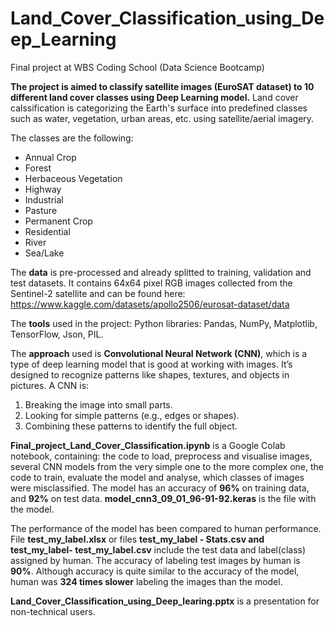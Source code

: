 # Land_Cover_Classification_using_Deep_Learning
Final project at WBS Coding School (Data Science Bootcamp)

**The project is aimed to classify satellite images (EuroSAT dataset) to 10 different land cover classes using Deep Learning model.** 
Land cover calssification is categorizing the Earth's surface into predefined classes such as water, vegetation, urban areas, etc. using satellite/aerial imagery. 

The classes are the following:
* Annual Crop
* Forest
* Herbaceous Vegetation
* Highway
* Industrial
* Pasture
* Permanent Crop
* Residential
* River
* Sea/Lake

The **data** is pre-processed and already splitted to training, validation and test datasets. It contains 64x64 pixel RGB images collected from the Sentinel-2 satellite and can be found here: https://www.kaggle.com/datasets/apollo2506/eurosat-dataset/data  

The **tools** used in the project: Python libraries: Pandas, NumPy, Matplotlib, TensorFlow, Json, PIL.

The **approach** used is **Convolutional Neural Network (CNN)**, which is a type of deep learning model that is good at working with images. It’s designed to recognize patterns like shapes, textures, and objects in pictures. A CNN is:
1. Breaking the image into small parts.
2. Looking for simple patterns (e.g., edges or shapes).
3. Combining these patterns to identify the full object.

**Final_project_Land_Cover_Classification.ipynb** is a Google Colab notebook, containing: the code to load, preprocess and visualise images, several CNN models from the very simple one to the more complex one, the code to train, evaluate the model and analyse, which classes of images were misclassified. The model has an accuracy of **96%** on training data, and **92%** on test data. **model_cnn3_09_01_96-91-92.keras** is the file with the model.

The performance of the model has been compared to human performance. File **test_my_label.xlsx** or files **test_my_label - Stats.csv and  test_my_label- test_my_label.csv** include the test data and label(class) assigned by human. The accuracy of labeling test images by human is **90%**. Although accuracy is quite similar to the accuracy of the model, human was **324 times slower** labeling the images than the model. 

**Land_Cover_Classification_using_Deep_learing.pptx** is a presentation for non-technical users.


